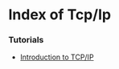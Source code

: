 
# Index of Tcp/Ip


### Tutorials

- [Introduction to TCP/IP](https://www.coursera.org/learn/tcpip?siteID=SAyYsTvLiGQ-8lVdX3Xw1.0fl4EsZP8vkw)
                        
